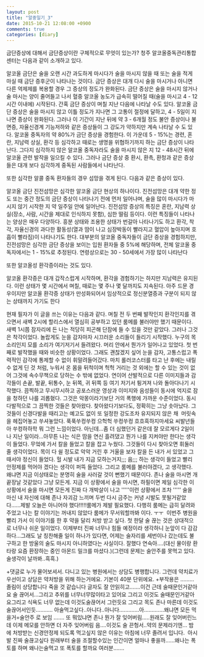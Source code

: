 ```yaml
---
layout: post
title: "알중일기_3"
date: 2015-10-21 12:08:00 +0900
comments: true 
categories: [diary] 
---
```


금단증상에 대해서
금단증상이란 구체적으로 무엇이 있는가? 청주 알코올중독관리통합센터는 다음과 같이 소개하고 있다.


알코올 금단은 술을 오랜 시간 과도하게 마시다가 술을 마시지 않을 때 또는 술을 적게 마실 때 금단 증후군이 나타나는 것이다. 금단 증상은 대개 다시 술을 마시거나 아니면 다른 억제제를 복용할 경우 그 증상의 정도가 완화된다. 금단 증상은 술을 마시지 않거나 술 마시는 양이 줄어들고 나서 혈중 알코올 농도가 급속히 떨어질 때(술을 마시고 4 - 12시간 이내에) 시작된다. 간혹 금단 증상이 며칠 지난 다음에 나타날 수도 있다. 알코올 금단 증상은 술을 마시지 않고 이틀 정도가 지나면 그 고통이 절정에 달하고, 4 - 5일이 지나면 증상이 완화된다. 그러나 이 기간이 지난 뒤에 약 3 - 6개월 정도 불안 증상이나 불면증, 자율신경계 기능저하와 같은 증상들이 그 강도가 약하지만 계속 나타날 수 도 있다. 알코올 중독자의 약 80%가 금단 증상을 경험한다. 이 가운데 5 - 15%는 경련, 혼란, 지남력 상실, 환각 등 심각하고 때로는 생명을 위협하기까지 하는 금단 증상이 나타난다. 그다지 심각하지 않은 알코올 중독자라도 술을 마시지 않은 지 12 - 48시간 뒤에 알코올 관련 발작을 일으킬 수 있다. 그러나 금단 증상 중 환시, 환촉, 환청과 같은 증상들은 대개 보다 심각하게 중독된 사람들에서 나타난다.


또한 심각한 알콜 중독 환자들의 경우 섬망을 겪게 된다. 다음과 같은 증상이 있다.


알코올 금단 진전섬망은 심각한 알코올 금단 현상의 하나이다. 진전섬망은 대개 약한 정도 또는 중간 정도의 금단 증상이 나타나기 전에 먼저 일어나며, 술을 많이 마시다가 마시지 않기 시작한 지 약 일주일 안에 일어난다. 진전섬망 증상의 특징은 혼란, 지남력 상실(장소, 사람, 시간을 제대로 인식하지 못함), 심한 떨림 등이다. 이런 특징들이 나타나는 양상은 매우 다양하다. 흥분 상태와 조용한 상태가 번갈아 나타나기도 하고 환각, 착각, 자율신경의 과다한 활동성(열과 땀이 나고 심장박동이 빨라지고 혈압이 높아지며 호흡이 빨라짐)이 나타나기도 한다. 대부분의 알코올 중독자들이 금단 증상을 경험하지만, 진전섬망은 심각한 금단 증상을 보이는 입원 환자들 중 5%에 해당하며, 전체 알코올 중독자에서는 1 - 15%로 추정된다. 연령상으로는 30 - 50세에서 가장 많이 나타난다


또한 알코올성 환각증이라는 것도 있다.


알코올 환각증은 대개 갑작스럽게 시작하며, 환각을 경험하기는 하지만 지남력은 유지된다. 이런 상태가 몇 시간에서 며칠, 때로는 몇 주나 몇 달까지도 지속된다. 아주 드문 경우이지만 알코올 환각증 상태가 만성화되어서 임상적으로 정신분열증과 구분이 되지 않는 상태까지 가기도 한다


현재 필자가 이 글을 쓰는 이유는 다음과 같다. 며칠 전 두 번째 발작인지 환각인지를 겪으면서 새벽 2시에 할리스에서 열심히 공부하고 있던 룸메를 불러야만 했기 때문이다. 새벽 1시쯤 잠자리에 든 나는 적당히 피곤해 단잠에 들 수 있을 것만 같았다. 그러나 그것은 착각이었다. 놀랍게도 눈을 감자마자 시끄러운 소리들이 들리기 시작했다. 누구의 목소리인지 모를 소리가 여기저기서 들려왔다. 머리 안에서 뭔가가 일어나고 있었다. 첫 번째로 발작했을 때와 비슷한 상황이었다. 그래도 괜찮겠지 싶어 눈을 감자, 고통스럽고 폭력적인 감각에 통제할 수 없이 휘말려들어갔다. 마치 롤러코스터를 타고 난 후에는 내릴 수 없게 딘 것 처럼, 누워서 온 몸을 뒤척이며 헉헉 거리는 것 외에는 할 수 있는 것이 없어 그것에 속수무책으로 당하는 수 밖에 없었다. 연이어 산발적으로 다른 이미지들과 감각들이 손끝, 발끝, 뒤통수, 눈 뒤쪽, 귀 뒤쪽 등 여기 저기서 튕겨져 나와 돌아다나기 시작했다. 끔찍하고 무시무시하고 공포스러운 영상과 이미지와 음성들이 동시에 억지로 잠을 청하던 나를 괴롭혔다. 그것은 악몽이라기보단 거의 폭행에 가까운 수준이었다. 동시다발적으로 그 끔찍한 것들은 찾아왔다. 찾아왔다기보다도, 정확히는 그냥 솟아났다. 그것들이 신경다발을 때리고는 예고도 없이 또 일정한 강도조차 유지되지 않은 채  머릿속을 헤집어놓고 쑤셔놓았다. 푹푹쑤컹쑤컹 으헉헉 쑤컹쑤컹 흐흐흑하지마세요 씨발년들아 쑤컹하하학 뭐 그런 느낌이었다. 아닌데...좀 더 심했던거 같은데 잘 모르게다 2일이나 지난 일이라...아무튼 나는 식은 땀을 연신 흘려댔고 뭔가 나를 지켜야만 한다는 생각이 들었다. 무엌에 가서 칼을 들었고 칼을 잡고 누웠다. 그것들이 다시 찾아오면 휘둘러줄 생각이었다. 목이 다 쉴 정도로 악악 거린 후 거울을 보자 칼을 든 내가 서 있었고 그 때서야 정신이 들었다. 헐 시발 내가 지금 모하는거지;;; 음;;; 하는 생각이 들었고 빨리 안정제를 먹어야 겠다는 생각이 퍼뜩 들었다. 그리고 룸메를 불러야겠다, 고 생각했다. 왜냐면 지금 이상태로는 분명히 술을 사러갈 것이 뻔했기 때문이다. 존나 술을 마시면 개 끝장날 것같았다 그냥 모든게. 지금 이 상황에서 술을 마시면, 하필이면 제일 심각한 이 상황에서 술을 마시면 모든게 진짜 다 개박살이 나고 '''''이런 상황에서 조차 ''''' 술을 마신 내 자신에 대해 존나 자괴감 느끼며 두번 다시 금주는 커녕 시발도 못될거같았다......제발 오늘은 아니어야 했다!!!!!룸메가 제발 필요했다. 다행히 룸메는 급히 달려와주었고 나는 칼 이야기는 꺼내지 않았다 룸메가 무서워할까봐 이다. ㅜㅜ 
이번주 병원을 빨리 가서 이 이야기를 한 후 약을 달리 처방 받고 싶다. 첫 한달 술 끊는 것은 상대적으로 너무나 쉬운 일이었다. 이제부터 진짜 너무나 힘들 예정이라 생각하니 눈앞이 다 감감하다...그래도 날 칭찬해줄 일이 하나가 있다면, 어제는 술자리를 세번이나 갔는데도 불구하고 한 방울의 술도 마시지 아니하였다는 사실이다. 잘했다 연숙아....(대신 물이랑 환타랑 요즘 환장하는 중인 아몬드 밀크를 마셨다.)(그런데 문제는 술안주를 못먹고 있다.술생각이 날까봐..흑흑.)

+댓글로 누가 물어보셔서. 다니고 있는 병원에서는 상담도 병행합니다. 그런데 약치료가 우선이고 상담은 약처방을 위해 하는거에요. 기본이 40분 단위에요.
+부작용은 .........졸림이 상당합니다 죽을 것 같습니다 글자도 잘 안읽히고.......이건 근데 술때문인거같아요 술 끊어서...그리고 추위를 너무너무많이타고 있어요
그리고 이것도 술때문인거같아요그리고 식욕도 너무 없는데 이것도술끊어서 그런듯요 그리고 목도 존나 마른데 이것도 술끊어서인듯...........
아술먹고싶다..아니다..아니다.............아.............왜냐면 모든 먹을거=술안주 로 보임 .......
또 뭐있냐면 존나 뭔가 잘 잊어버림.....원래도 잘 잊어버린느데 이제 메모를 안하면 더 자주 잊어버림 음....이것도 술 끈헝서..약의 문제라기엔...
밤에 처방받는 신경안정제 되도록 먹고싶지 않은 이유는 아침에 너무 졸려서 입니다. 
아시발 진짜 술끊고싶다 원래부터 술을 조절할수있는 인간이면 얼마나 좋을까......왜나는 폭토를 하며 왜나는술먹고 또 폭토를 할까요 여러분.......





